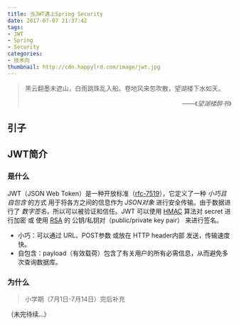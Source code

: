 ```yaml
---
title: 当JWT遇上Spring Security
date: 2017-07-07 21:37:42
tags:
- JWT
- Spring
- Security
categories:
- 技术向
thumbnail: http://cdn.happylrd.com/image/jwt.jpg
---
```


> 黑云翻墨未遮山，白雨跳珠乱入船。卷地风来忽吹散，望湖楼下水如天。
> <div style="text-align:right"><p>——《<cite>望湖楼醉书</cite>》</p></div>

## 引子

## JWT简介

### 是什么

JWT（JSON Web Token）是一种开放标准（[rfc-7519](https://tools.ietf.org/html/rfc7519)），它定义了一种 *小巧且自包含* 的方式 用于将各方之间的信息作为 *JSON对象* 进行安全传输。由于数据进行了 *数字签名*，所以可以被验证和信任。JWT 可以使用 [HMAC](https://en.wikipedia.org/wiki/Hash-based_message_authentication_code) 算法对 secret 进行加密 或 使用 [RSA](https://zh.wikipedia.org/wiki/RSA%E5%8A%A0%E5%AF%86%E6%BC%94%E7%AE%97%E6%B3%95) 的 公钥/私钥对（public/private key pair） 来进行签名。

- 小巧：可以通过 URL、POST参数 或放在 HTTP header内部 发送，传输速度快。
- 自包含：payload（有效载荷）包含了有关用户的所有必需信息，从而避免多次查询数据库。

### 为什么


> 小学期（7月1日-7月14日）完后补充

（未完待续...）
